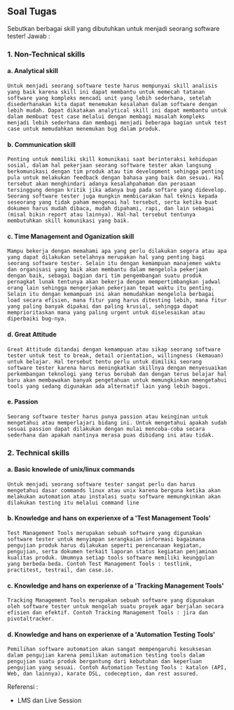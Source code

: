 ## Soal Tugas
Sebutkan berbagai skill yang dibutuhkan untuk menjadi seorang software tester!
Jawab : 

### 1. Non-Technical skills
#### a. Analytical skill 
    Untuk menjadi seorang software teste harus mempunyai skill analisis yang baik karena skill ini dapat membantu untuk memecah tatanan software yang kompleks mencadi unit yang lebih sederhana, setelah disederhanakan kita dapat menemukan kesalahan dalam software dengan lebih mudah. Dapat dikatakan analytical skill ini dapat membantu untuk dalam membuat test case melalui dengan membagi masalah kompleks menjadi lebih sederhana dan membagi menjadi beberapa bagian untuk test case untuk memudahkan menemukan bug dalam produk.
#### b. Communication skill
    Penting untuk memiliki skill komunikasi saat berinteraksi kehidupan sosial, dalam hal pekerjaan seorang software tester akan langsung berkomunikasi dengan tim produk atau tim development sehingga penting pula untuk melakukan feedback dengan bahasa yang baik dan sesuai. Hal tersebut akan menghindari adanya kesalahpahaman dan perasaan tersinggung dengan kritik jika adanya bug pada softare yang didevelop. Seorang software tester juga mungkin membicarakan hal teknis kepada seseorang yang tidak paham mengenai hal tersebut, serta ketika buat dokumen harus mudah dibaca, mudah dipahami, rapi, dan lain sebagai (misal bikin report atau lainnya). Hal-hal tersebut tentunya membutuhkan skill komunikasi yang baik.
#### c. Time Management and Oganization skill
    Mampu bekerja dengan memahami apa yang perlu dilakukan segera atau apa yang dapat dilakukan setelahnya merupakan hal yang penting bagi seorang software tester. Selain itu dengan kemampuan manajemen waktu dan organisasi yang baik akan membantu dalam mengelola pekerjaan dengan baik, sebagai bagian dari tim pengembangan suatu produk pernagkat lunak tentunya akan bekerja dengan mempertimbangkan jadwal orang lain sehingga mengerjakan pekerjaan tepat waktu itu penting. Selain itu dengan kemampuan ini akan memudahkan mengelola berbagai load secara efisien, mana fitur yang harus ditesting lebih, mana fitur yang paling banyak dipakai dan paling krusial, sehingga dapat memprioritaskan mana yang paling urgent untuk diselesaikan atau diperbaiki bug-nya. 
#### d. Great Attitude
    Great Attitude ditandai dengan kemampuan atau sikap seorang software tester untuk test to break, detail orientation, willingness (kemauan) untuk belajar. Hal tersebut tentu perlu untuk dimiliki seorang software tester karena harus meningkatkan skillnya dengan menyesuaikan perkembangan teknologi yang terus berubah dan dengan terus belajar hal baru akan membawakan banyak pengetahuan untuk memungkinkan mmengetahui tools yang sedang digunakan ada alternatif lain yang lebih bagus.
#### e. Passion
    Seorang software tester harus punya passion atau keinginan untuk mengetahui atau memperlajari bidang ini. Untuk mengetahui apakah sudah sesuai passion dapat dilakukan dengan mulai mencoba-coba secara sederhana dan apakah nantinya merasa puas dibidang ini atau tidak. 

### 2. Technical skills
#### a. Basic knowlede of unix/linux commands
    Untuk menjadi seorang software tester sangat perlu dan harus mengetahui dasar commands linux atau unix karena berguna ketika akan melakukan automation atau instalasi suatu software memungkinkan akan dilakukan testing itu melalui command line
#### b. Knowledge and hans on experienxe of a 'Test Management Tools' 
    Test Management Tools merupakan sebuah software yang digunakan software tester untuk menyimpan serangkaian informasi bagaimana pengujian produk harus dilakukan seperti perencanaan kegiatan, pengujian, serta dokumen terkait laporan status kegiatan penjaminan kualitas produk. Umumnya setiap tools software memiliki keunggulan yang berbeda-beda. Contoh Test Management Tools : testlink, practitest, testrail, dan case.io.
#### c. Knowledge and hans on experienxe of a 'Tracking Management Tools'
    Tracking Management Tools merupakan sebuah software yang digunakan oleh software tester untuk mengolah suatu proyek agar berjalan secara efisien dan efektif. Contoh Tracking Management Tools : jira dan pivotaltracker.
#### d. Knowledge and hans on experienxe of a 'Automation Testing Tools'
    Pemilihan software automation akan sangat mempengaruhi kesuksesan dalam pengujian karena pemilikan automation testing tools dalam pengujian suatu produk bergantung dari kebutuhan dan keperluan pengujian yang sesuai. Contoh Automation Testing Tools : katalon (API, Web, dan lainnya), karate DSL, codeception, dan rest assured.

Referensi : 
- LMS dan Live Session